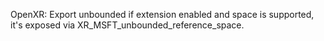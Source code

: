 OpenXR: Export unbounded if extension enabled and space is supported, it's
exposed via XR_MSFT_unbounded_reference_space.
